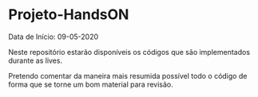 # Projeto-HandsON

Data de Início: 09-05-2020

Neste repositório estarão disponíveis os códigos que são implementados durante as lives.

Pretendo comentar da maneira mais resumida possível todo o código de forma que se torne um bom material para revisão.
